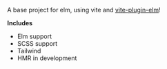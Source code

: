 A base project for elm, using vite and [vite-plugin-elm](https://www.npmjs.com/package/vite-plugin-elm)!

**Includes**

- Elm support
- SCSS support
- Tailwind
- HMR in development
